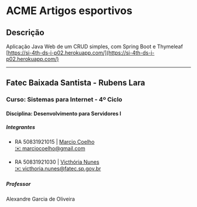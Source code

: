 # ACME Artigos esportivos

## Descrição

Aplicação Java Web de um CRUD simples, com Spring Boot e Thymeleaf  
[https://si-4th-ds-i-p02.herokuapp.com/](https://si-4th-ds-i-p02.herokuapp.com/)

___

## Fatec Baixada Santista - Rubens Lara

### Curso: Sistemas para Internet - 4º Ciclo

#### Disciplina: Desenvolvimento para Servidores I

##### Integrantes

- RA 50831921015 | [Marcio Coelho](https://coelhomarcio.github.io/)  
  [✉️ marciocoelho@gmail.com](mailto:marciocoelho@gmail.com)

- RA 50831921030 | [Victhória Nunes](https://github.com/victhorianunes/)  
  [✉️ victhoria.nunes@fatec.sp.gov.br](mailto:victhoria.nunes@fatec.sp.gov.br)

##### Professor

Alexandre Garcia de Oliveira
